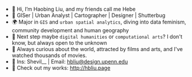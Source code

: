 - 👋 Hi, I’m Haobing Liu, and my friends call me Hebe
- 🎨 GISer | Urban Analyst | Cartographer | Designer | Shutterbug
- 🌍 Major in `GIS` and `urban spatial analytics`, diving into data feminism, community development and human geography
- 👣 Next step maybe `digital humanities` or `computational arts`? I don't know, but always open to the unknown
- 🧠 Always curious about the world, attracted by films and arts, and I've watched thousands of movies.
- 📧 Ins: Shevil__ | Email: hbliu@design.upenn.edu
- 👀 Check out my works: http://hbliu.page

<!---
shevilovia/shevilovia is a ✨ special ✨ repository because its `README.md` (this file) appears on your GitHub profile.
You can click the Preview link to take a look at your changes.
--->
